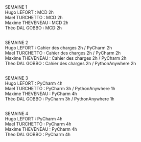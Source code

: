 
SEMAINE 1 <br/>
Hugo LEFORT : MCD 2h <br/>
Mael TURCHETTO : MCD 2h <br/>
Maxime THEVENEAU : MCD 2h <br/>
Théo DAL GOBBO : MCD 2h <br/><br/>

SEMAINE 2 <br/>
Hugo LEFORT : Cahier des charges 2h / PyCharm 2h <br/>
Mael TURCHETTO : Cahier des charges 2h / PyCharm 2h <br/>
Maxime THEVENEAU : Cahier des charges 2h / PyCharm 2h <br/>
Théo DAL GOBBO : Cahier des charges 2h / PythonAnywhere 2h <br/><br/>

SEMAINE 3 <br/>
Hugo LEFORT : PyCharm 4h <br/>
Mael TURCHETTO : PyCharm 3h / PythonAnywhere 1h <br/>
Maxime THEVENEAU : PyCharm 4h <br/>
Théo DAL GOBBO : PyCharm 3h / PythonAnywhere 1h <br/><br/>

SEMAINE 4 <br/>
Hugo LEFORT : PyCharm 4h <br/>
Mael TURCHETTO : PyCharm 4h <br/>
Maxime THEVENEAU : PyCharm 4h <br/>
Théo DAL GOBBO : PyCharm 4h <br/>
